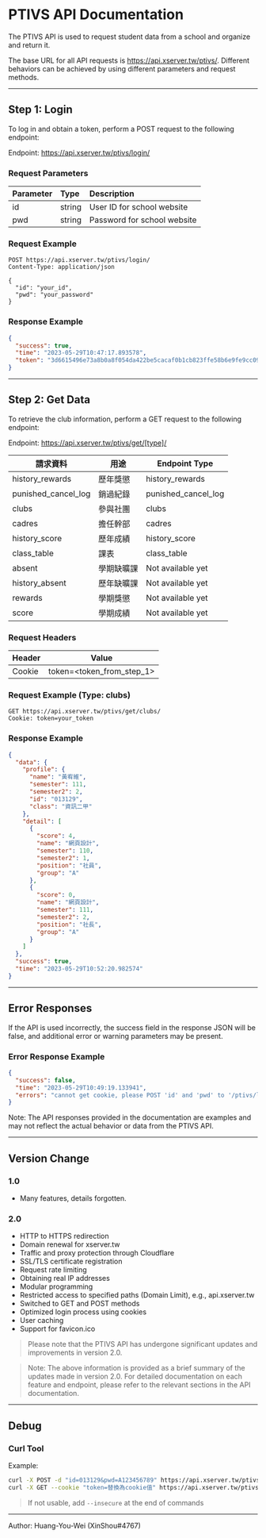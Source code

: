 # PTIVS API Documentation

The PTIVS API is used to request student data from a school and organize and return it.

The base URL for all API requests is https://api.xserver.tw/ptivs/. Different behaviors can be achieved by using
different parameters and request methods.


---

## Step 1: Login

To log in and obtain a token, perform a POST request to the following endpoint:

Endpoint: https://api.xserver.tw/ptivs/login/

### Request Parameters

| Parameter | Type   | Description                 |
|:----------|:-------|:----------------------------|
| id        | string | User ID for school website  |
| pwd       | string | Password for school website |

### Request Example

```http
POST https://api.xserver.tw/ptivs/login/
Content-Type: application/json

{
  "id": "your_id",
  "pwd": "your_password"
}
```

### Response Example

```json
{
  "success": true,
  "time": "2023-05-29T10:47:17.893578",
  "token": "3d6615496e73a8b0a8f054da422be5cacaf0b1cb823ffe58b6e9fe9cc09dd6ca5a2b50f01a262573586063b7e361b84115e6e650201ac7c5656882728c2ce8dc"
}
```

---

## Step 2: Get Data

To retrieve the club information, perform a GET request to the following endpoint:

Endpoint: https://api.xserver.tw/ptivs/get/[type]/

| 請求資料                | 用途    | Endpoint Type       |
|---------------------|-------|---------------------|
| history_rewards     | 歷年獎懲  | history_rewards     |
| punished_cancel_log | 銷過紀錄  | punished_cancel_log |
| clubs               | 參與社團  | clubs               |
| cadres              | 擔任幹部  | cadres              |
| history_score       | 歷年成績  | history_score       |
| class_table         | 課表    | class_table         |
| absent              | 學期缺曠課 | Not available yet   |
| history_absent      | 歷年缺曠課 | Not available yet   |
| rewards             | 學期獎懲  | Not available yet   |
| score               | 學期成績  | Not available yet   |

### Request Headers

| Header | Value                     |
|--------|---------------------------|
| Cookie | token=<token_from_step_1> |

### Request Example (Type: clubs)

```http
GET https://api.xserver.tw/ptivs/get/clubs/
Cookie: token=your_token
```

### Response Example

```json
{
  "data": {
    "profile": {
      "name": "黃宥維",
      "semester": 111,
      "semester2": 2,
      "id": "013129",
      "class": "資訊二甲"
    },
    "detail": [
      {
        "score": 4,
        "name": "網頁設計",
        "semester": 110,
        "semester2": 1,
        "position": "社員",
        "group": "A"
      },
      {
        "score": 0,
        "name": "網頁設計",
        "semester": 111,
        "semester2": 2,
        "position": "社長",
        "group": "A"
      }
    ]
  },
  "success": true,
  "time": "2023-05-29T10:52:20.982574"
}
```

---

## Error Responses

If the API is used incorrectly, the success field in the response JSON will be false, and additional error or warning
parameters may be present.

### Error Response Example

```json
{
  "success": false,
  "time": "2023-05-29T10:49:19.133941",
  "errors": "cannot get cookie, please POST 'id' and 'pwd' to '/ptivs/login/' for login first"
}
```

Note: The API responses provided in the documentation are examples and may not reflect the actual behavior or data from
the PTIVS API.

---

## Version Change

### 1.0

* Many features, details forgotten.

### 2.0

* HTTP to HTTPS redirection
* Domain renewal for xserver.tw
* Traffic and proxy protection through Cloudflare
* SSL/TLS certificate registration
* Request rate limiting
* Obtaining real IP addresses
* Modular programming
* Restricted access to specified paths (Domain Limit), e.g., api.xserver.tw
* Switched to GET and POST methods
* Optimized login process using cookies
* User caching
* Support for favicon.ico

> Please note that the PTIVS API has undergone significant updates and improvements in version 2.0.

> Note: The above information is provided as a brief summary of the updates made in version 2.0. For detailed
> documentation on each feature and endpoint, please refer to the relevant sections in the API documentation.

---

## Debug

### Curl Tool

Example:

```bash
curl -X POST -d "id=013129&pwd=A123456789" https://api.xserver.tw/ptivs/login/
curl -X GET --cookie "token=替換為cookie值" https://api.xserver.tw/ptivs/get/clubs/
```
> If not usable, add `--insecure` at the end of commands

---

Author: Huang-You-Wei (XinShou#4767)